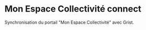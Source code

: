 # Mon Espace Collectivité connect

Synchronisation du portail "Mon Espace Collectivité" avec Grist.

